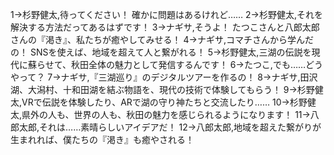1→杉野健太,待ってください！ 確かに問題はあるけれど……
2→杉野健太,それを解決する方法だってあるはずです！
3→ナギサ,そうよ！ たつこさんと八郎太郎さんの『渇き』、私たちが癒やしてみせる！
4→ナギサ,コマチさんから学んだの！ SNSを使えば、地域を超えて人と繋がれる！
5→杉野健太,三湖の伝説を現代に蘇らせて、秋田全体の魅力として発信するんです！
6→たつこ,でも……どうやって？
7→ナギサ,『三湖巡り』のデジタルツアーを作るの！
8→ナギサ,田沢湖、大潟村、十和田湖を結ぶ物語を、現代の技術で体験してもらう！
9→杉野健太,VRで伝説を体験したり、ARで湖の守り神たちと交流したり……
10→杉野健太,県外の人も、世界の人も、秋田の魅力を感じられるようになります！
11→八郎太郎,それは……素晴らしいアイデアだ！
12→八郎太郎,地域を超えた繋がりが生まれれば、僕たちの『渇き』も癒やされる！
